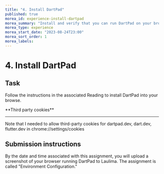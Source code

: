 ```yaml
---
title: "4. Install DartPad"
published: true
morea_id: experience-install-dartpad
morea_summary: "Install and verify that you can run DartPad on your browser"
morea_type: experience
morea_start_date: "2023-08-24T23:00"
morea_sort_order: 1
morea_labels:
---
```


# 4. Install DartPad

## Task

Follow the instructions in the associated Reading to install DartPad into your browse. 

<div class="alert alert-danger" role="alert" markdown="1">
<i class="fa-solid fa-circle-exclamation fa-xl"></i> **Third party cookies**
<hr/>
Note that I needed to allow third-party cookies for dartpad.dev, dart.dev, flutter.dev in chrome://settings/cookies

</div>



## Submission instructions

By the date and time associated with this assignment, you will upload a screenshot of your browser running DartPad to Laulima. The assignment is called "Environment Configuration."
